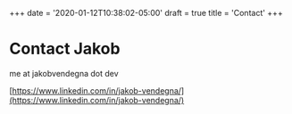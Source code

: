 +++
date = '2020-01-12T10:38:02-05:00'
draft = true
title = 'Contact'
+++

# Contact Jakob

me at jakobvendegna dot dev

[https://www.linkedin.com/in/jakob-vendegna/](https://www.linkedin.com/in/jakob-vendegna/)
